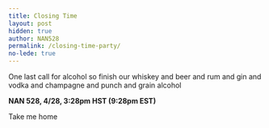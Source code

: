 ```yaml
---
title: Closing Time
layout: post
hidden: true
author: NAN528
permalink: /closing-time-party/
no-lede: true
---
```


One last call for alcohol so finish our whiskey and beer and rum and gin and vodka and champagne and punch and grain alcohol

**NAN 528, 4/28, 3:28pm HST (9:28pm EST)**

Take me home
